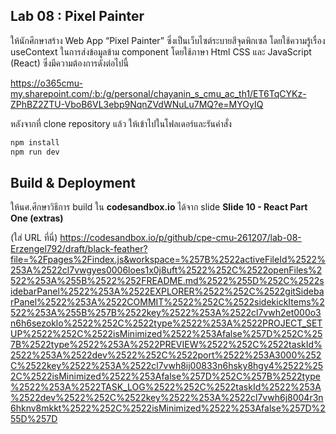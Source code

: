 ## Lab 08 : Pixel Painter

ให้นักศึกษาสร้าง Web App “Pixel Painter” ซึ่งเป็นเว็บไซต์ระบายสีจุดพิกเซล โดยใช้ความรู้เรื่อง useContext ในการส่งข้อมูลข้าม component โดยใช้ภาษา Html CSS และ JavaScript (React) ซึ่งมีความต้องการดังต่อไปนี้

https://o365cmu-my.sharepoint.com/:b:/g/personal/chayanin_s_cmu_ac_th1/ET6TqCYKz-ZPhBZ2ZTU-VboB6VL3ebp9NqnZVdWNuLu7MQ?e=MYOyIQ

หลังจากที่ clone repository แล้ว ให้เข้าไปในโฟลเดอร์และรันคำสั่ง

```bash
npm install
npm run dev
```

## Build & Deployment

ให้นศ.ศึกษาวิธีการ build ใน **codesandbox.io** ได้จาก slide **Slide 10 - React Part One (extras)**

(ใส่ URL ที่นี่)
https://codesandbox.io/p/github/cpe-cmu-261207/lab-08-Erzengel792/draft/black-feather?file=%2Fpages%2Findex.js&workspace=%257B%2522activeFileId%2522%253A%2522cl7vwgyes0006loes1x0j8uft%2522%252C%2522openFiles%2522%253A%255B%2522%252FREADME.md%2522%255D%252C%2522sidebarPanel%2522%253A%2522EXPLORER%2522%252C%2522gitSidebarPanel%2522%253A%2522COMMIT%2522%252C%2522sidekickItems%2522%253A%255B%257B%2522key%2522%253A%2522cl7vwh2et000o3n6h6sezoklo%2522%252C%2522type%2522%253A%2522PROJECT_SETUP%2522%252C%2522isMinimized%2522%253Afalse%257D%252C%257B%2522type%2522%253A%2522PREVIEW%2522%252C%2522taskId%2522%253A%2522dev%2522%252C%2522port%2522%253A3000%252C%2522key%2522%253A%2522cl7vwh8ij00833n6hsky8hgy4%2522%252C%2522isMinimized%2522%253Afalse%257D%252C%257B%2522type%2522%253A%2522TASK_LOG%2522%252C%2522taskId%2522%253A%2522dev%2522%252C%2522key%2522%253A%2522cl7vwh6j8004r3n6hknv8mkkt%2522%252C%2522isMinimized%2522%253Afalse%257D%255D%257D
